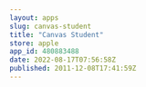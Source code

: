 ```yaml
---
layout: apps
slug: canvas-student
title: "Canvas Student"
store: apple
app_id: 480883488
date: 2022-08-17T07:56:58Z
published: 2011-12-08T17:41:59Z
---
```


